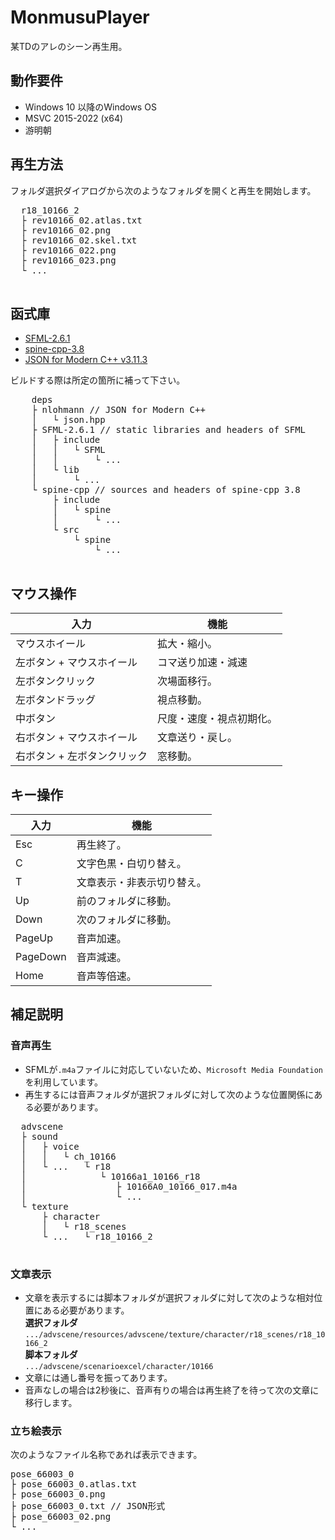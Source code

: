 # MonmusuPlayer
某TDのアレのシーン再生用。

## 動作要件
- Windows 10 以降のWindows OS
- MSVC 2015-2022 (x64)
- 游明朝
## 再生方法
フォルダ選択ダイアログから次のようなフォルダを開くと再生を開始します。

<pre>
  r18_10166_2
  ├ rev10166_02.atlas.txt
  ├ rev10166_02.png
  ├ rev10166_02.skel.txt
  ├ rev10166_022.png
  ├ rev10166_023.png
  └ ...
  </pre>

## 函式庫
- [SFML-2.6.1](https://www.sfml-dev.org/download/sfml/2.6.1/)
- [spine-cpp-3.8](https://github.com/EsotericSoftware/spine-runtimes/tree/3.8)
- [JSON for Modern C++ v3.11.3](https://github.com/nlohmann/json/releases/tag/v3.11.3)

ビルドする際は所定の箇所に補って下さい。
  <pre>
    deps
    ├ nlohmann // JSON for Modern C++
    │   └ json.hpp
    ├ SFML-2.6.1 // static libraries and headers of SFML
    │   ├ include
    │   │   └ SFML
    │   │       └ ...
    │   └ lib
    │       └ ...
    └ spine-cpp // sources and headers of spine-cpp 3.8
        ├ include
        │   └ spine
        │       └ ...
        └ src
            └ spine
                └ ...
  </pre>

  ## マウス操作
| 入力  | 機能  |
| --- | --- |
| マウスホイール | 拡大・縮小。 |
| 左ボタン + マウスホイール | コマ送り加速・減速 |
| 左ボタンクリック | 次場面移行。 |
| 左ボタンドラッグ | 視点移動。 |
| 中ボタン | 尺度・速度・視点初期化。 |
| 右ボタン + マウスホイール | 文章送り・戻し。 |
| 右ボタン + 左ボタンクリック | 窓移動。 |
## キー操作
| 入力  | 機能  |
| --- | --- |
| Esc | 再生終了。 |
| C   | 文字色黒・白切り替え。 |
| T   | 文章表示・非表示切り替え。 |
| Up | 前のフォルダに移動。 |
| Down | 次のフォルダに移動。 |
| PageUp | 音声加速。 |
| PageDown | 音声減速。 |
| Home | 音声等倍速。 |  
## 補足説明

### 音声再生
- SFMLが`.m4a`ファイルに対応していないため、`Microsoft Media Foundation`を利用しています。  
- 再生するには音声フォルダが選択フォルダに対して次のような位置関係にある必要があります。
<pre>
  advscene
  ├ sound
  │   ├ voice
  │   │   └ ch_10166
  │   └ ...   └ r18
  │              └ 10166a1_10166_r18
  │                 ├ 10166A0_10166_017.m4a
  │                 └ ...
  └ texture
      ├ character
      │   └ r18_scenes
      └ ...   └ r18_10166_2
  </pre>
### 文章表示
- 文章を表示するには脚本フォルダが選択フォルダに対して次のような相対位置にある必要があります。  
__選択フォルダ__  
`.../advscene/resources/advscene/texture/character/r18_scenes/r18_10166_2`  
__脚本フォルダ__  
`.../advscene/scenarioexcel/character/10166`  
- 文章には通し番号を振ってあります。
- 音声なしの場合は2秒後に、音声有りの場合は再生終了を待って次の文章に移行します。

### 立ち絵表示
次のようなファイル名称であれば表示できます。
<pre>
pose_66003_0
├ pose_66003_0.atlas.txt
├ pose_66003_0.png
├ pose_66003_0.txt // JSON形式
├ pose_66003_02.png
└ ...
</pre>
